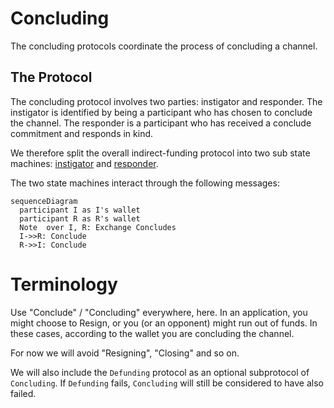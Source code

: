 # Concluding

The concluding protocols coordinate the process of concluding a channel.

## The Protocol

The concluding protocol involves two parties: instigator and responder.
The instigator is identified by being a participant who has chosen to conclude the channel. The responder is a participant who has received a conclude commitment and responds in kind.

We therefore split the overall indirect-funding protocol into two sub state machines:
[instigator](./instigator/readme.md) and [responder](./responder/readme.md).

The two state machines interact through the following messages:

```mermaid
sequenceDiagram
  participant I as I's wallet
  participant R as R's wallet
  Note  over I, R: Exchange Concludes
  I->>R: Conclude
  R->>I: Conclude
```

# Terminology

Use "Conclude" / "Concluding" everywhere, here. In an application, you might choose to Resign, or you (or an opponent) might run out of funds. In these cases, according to the wallet you are concluding the channel.

For now we will avoid "Resigning", "Closing" and so on.

We will also include the `Defunding` protocol as an optional subprotocol of `Concluding`. If `Defunding` fails, `Concluding` will still be considered to have also failed.

